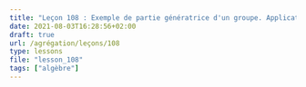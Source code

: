 ```yaml
---
title: "Leçon 108 : Exemple de partie génératrice d'un groupe. Applications."
date: 2021-08-03T16:28:56+02:00
draft: true
url: /agrégation/leçons/108
type: lessons
file: "lesson_108"
tags: ["algèbre"]
---
```


